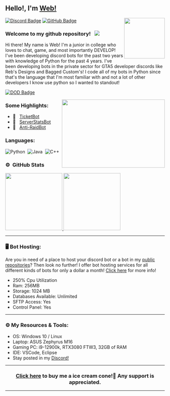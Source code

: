 ## Hello!, I'm [Web!](https://github.com/WebTheDev/)

<img align="right" height="128" width="128" alt="" src="https://media.discordapp.net/attachments/822258983544029194/822680431534932009/Comp_93.gif" />

[![Discord Badge](https://img.shields.io/badge/-Discord-0e76a8?style=flat-square&logo=Discord&logoColor=white)](https://discord.gg/kejhHFrA9t)
[![GitHub Badge](https://img.shields.io/badge/-GitHub-ffffff?style=flat-square&logo=Github&logoColor=black)](https://github.com/webthedev)

### Welcome to my github repository! &nbsp; ![](https://komarev.com/ghpvc/?username=webthedev&label=Views&color=blue&style=plastic)

Hi there! My name is Web! I'm a junior in college who loves to chat, game, and most importantly DEVELOP! I've been developing discord bots for the past two years with knowledge of Python for the past 4 years. I've been developing bots in the private sector for GTA5 developer discords like Reb's Designs and Bagged Custom's! I code all of my bots in Python since that's the language that I'm most familiar with and not a lot of other developers I know use python so I wanted to standout!


[![DOD Badge](https://img.shields.io/badge/TEAM-DEVING%20ON%20DISCORD-17a6ec?style=for-the-badge)](https://github.com/WebTheDev)

<img align="right" height="215" width="325" alt="" src="https://i.imgur.com/s99cKO8.gif" />


### Some Highlights:

- 👾 &nbsp; [TicketBot](https://github.com/WebTheDev/TicketBot)
- 👾 &nbsp; [ServerStatsBot](https://github.com/WebTheDev/serverstatsbot)
- 👾 &nbsp; [Anti-RaidBot](https://github.com/WebTheDev/Anti-RaidBot)


### Languages:

![Python](https://img.shields.io/badge/-Python-333333?style=flat&logo=python)&nbsp;
![Java](https://img.shields.io/badge/-Java-333333?style=flat&logo=java)&nbsp;
![C++](https://img.shields.io/badge/-C++-333333?style=flat&logo=c%2B%2B&)&nbsp;

### ⚙️ &nbsp;GitHub Stats

<p align="left">
<a href="https://github.com/WebTheDev">
  <img height="180em" src="https://github-readme-stats-eight-theta.vercel.app/api?username=webthedev&show_icons=true&theme=react&include_all_commits=true&count_private=true"/>
  <img height="180em" src="https://github-readme-stats-eight-theta.vercel.app/api/top-langs/?username=webthedev&layout=compact&langs_count=8&theme=react"/>
</a>
</p>

---

### 🖥️ Bot Hosting:
Are you in need of a place to host your discord bot or a bot in my [public repositories](https://github.com/WebTheDev?tab=repositories)? Then look no further! I offer bot hosting services for all different kinds of bots for only a dollar a month! [Click here](https://hosting.rebsdesigns.com/index.php?rp=/store/discord-bot-hosting) for more info!
- 250% Cpu Utilization
- Ram: 256MB
- Storage: 1024 MB 
- Databases Available: Unlimited
- SFTP Access: Yes
- Control Panel: Yes

---

### ⚙️ My Resources & Tools:

- OS: Windows 10 / Linux
- Laptop: ASUS Zephyrus M16
- Gaming PC: i9-12900k, RTX3080 FTW3, 32GB of RAM
- IDE: VSCode, Eclipse
- Stay posted in my [Discord!](https://discord.gg/kejhHFrA9t)

---

<h3 align=center><a href="https://paypal.me/websdevelopment">Click here</a> to buy me a ice cream cone!🍦 Any support is appreciated.</h3>

---
